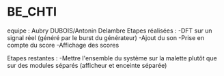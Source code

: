 # BE_CHTI 
equipe : Aubry DUBOIS/Antonin Delambre
Etapes réalisées : 
-DFT sur un signal réel (généré par le burst du générateur)
-Ajout du son
-Prise en compte du score
-Affichage des scores

Etapes restantes :
-Mettre l'ensemble du système sur la malette plutôt que sur des modules séparés (afficheur et enceinte séparée)